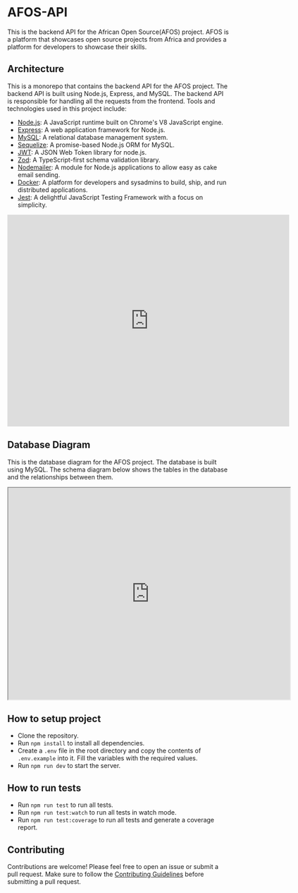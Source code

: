 # AFOS-API
This is the backend API for the African Open Source(AFOS) project. AFOS is a platform that showcases open source projects from Africa and provides a platform for developers to showcase their skills.


## Architecture
This is a monorepo that contains the backend API for the AFOS project. The backend API is built using Node.js, Express, and MySQL. The backend API is responsible for handling all the requests from the frontend. Tools and technologies used in this project include:
- [Node.js](https://nodejs.org/en): A JavaScript runtime built on Chrome's V8 JavaScript engine.
- [Express](https://expressjs.com/): A web application framework for Node.js.
- [MySQL](https://www.mysql.com/): A relational database management system.
- [Sequelize](https://sequelize.org/):  A promise-based Node.js ORM for MySQL.
- [JWT](https://jwt.io/): A JSON Web Token library for node.js.
- [Zod](https://zod.dev/): A TypeScript-first schema validation library.
- [Nodemailer](https://nodemailer.com/): A module for Node.js applications to allow easy as cake email sending.
- [Docker](https://www.docker.com/):  A platform for developers and sysadmins to build, ship, and run distributed applications.
- [Jest](https://jestjs.io/): A delightful JavaScript Testing Framework with a focus on simplicity.

<iframe allowfullscreen frameborder="0" style="width:640px; height:480px" src="https://lucid.app/documents/embedded/df3c603a-4708-49c5-aadc-82f0e5bceb53" id="Z0mocPZHb6tw"></iframe>


## Database Diagram
This is the database diagram for the AFOS project. The database is built using MySQL. The schema diagram below shows the tables in the database and the relationships between them.
<iframe width="640" height="480" src='https://dbdiagram.io/e/67299654e9daa85aca52308f/6729965ee9daa85aca52316f'> </iframe>

## How to setup project
- Clone the repository.
- Run `npm install` to install all dependencies.
- Create a `.env` file in the root directory and copy the contents of `.env.example` into it. Fill the variables with the required values.
- Run `npm run dev` to start the server.

## How to run tests
- Run `npm run test` to run all tests.
- Run `npm run test:watch` to run all tests in watch mode.
- Run `npm run test:coverage` to run all tests and generate a coverage report.

## Contributing
Contributions are welcome! Please feel free to open an issue or submit a pull request. Make sure to follow the [Contributing Guidelines](CONTRIBUTING.md) before submitting a pull request.